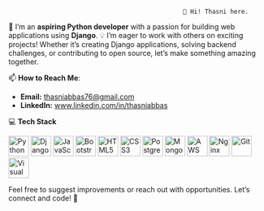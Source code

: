                                                     👋 Hi! Thasni here.

🌟 I’m an **aspiring Python developer** with a passion for building web applications using **Django**. 
💡 I’m eager to work with others on exciting projects! Whether it’s creating Django applications, solving backend challenges, or contributing to open source, let’s make something amazing together.

📫 **How to Reach Me**:  
- **Email:** thasniabbas76@gmail.com 
- **LinkedIn:** www.linkedin.com/in/thasniabbas

💻 **Tech Stack**

<img src="https://cdn.jsdelivr.net/gh/devicons/devicon/icons/python/python-original.svg" alt="Python" width="40" height="40" />  <img src="https://cdn.jsdelivr.net/gh/devicons/devicon/icons/django/django-plain.svg" alt="Django" width="40" height="40" />  <img src="https://cdn.jsdelivr.net/gh/devicons/devicon/icons/javascript/javascript-original.svg" alt="JavaScript" width="40" height="40" />  <img src="https://cdn.jsdelivr.net/gh/devicons/devicon/icons/bootstrap/bootstrap-plain.svg" alt="Bootstrap" width="40" height="40" />  <img src="https://cdn.jsdelivr.net/gh/devicons/devicon/icons/html5/html5-original.svg" alt="HTML5" width="40" height="40" />  <img src="https://cdn.jsdelivr.net/gh/devicons/devicon/icons/css3/css3-original.svg" alt="CSS3" width="40" height="40" />  <img src="https://cdn.jsdelivr.net/gh/devicons/devicon/icons/postgresql/postgresql-original.svg" alt="PostgreSQL" width="40" height="40" />  <img src="https://cdn.jsdelivr.net/gh/devicons/devicon/icons/mongodb/mongodb-original.svg" alt="MongoDB" width="40" height="40" />  <img src="https://upload.wikimedia.org/wikipedia/commons/9/93/Amazon_Web_Services_Logo.svg" alt="AWS" width="40" height="40" /> <img src="https://cdn.jsdelivr.net/gh/devicons/devicon/icons/nginx/nginx-original.svg" alt="Nginx" width="40" height="40" />  <img src="https://cdn.jsdelivr.net/gh/devicons/devicon/icons/git/git-original.svg" alt="Git" width="40" height="40" />  <img src="https://cdn.jsdelivr.net/gh/devicons/devicon/icons/vscode/vscode-original.svg" alt="Visual Studio Code" width="40" height="40" />  



Feel free to suggest improvements or reach out with opportunities. Let’s connect and code! 🚀
